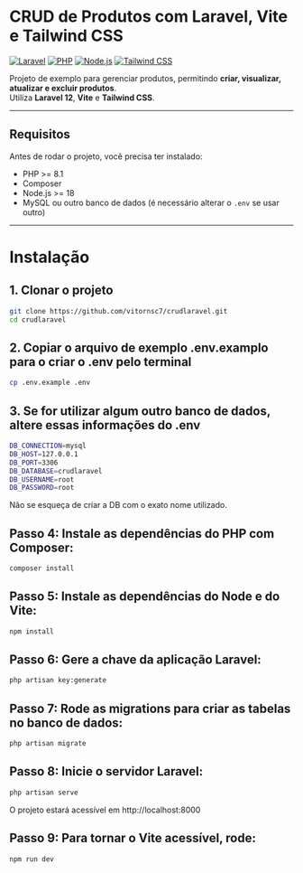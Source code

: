 # CRUD de Produtos com Laravel, Vite e Tailwind CSS

[![Laravel](https://img.shields.io/badge/Laravel-12-red)](https://laravel.com/)
[![PHP](https://img.shields.io/badge/PHP-8.1-blue)](https://www.php.net/)
[![Node.js](https://img.shields.io/badge/Node.js-18-green)](https://nodejs.org/)
[![Tailwind CSS](https://img.shields.io/badge/TailwindCSS-3.0-blueviolet)](https://tailwindcss.com/)

Projeto de exemplo para gerenciar produtos, permitindo **criar, visualizar, atualizar e excluir produtos**.  
Utiliza **Laravel 12**, **Vite** e **Tailwind CSS**.

---

## Requisitos

Antes de rodar o projeto, você precisa ter instalado:

- PHP >= 8.1  
- Composer  
- Node.js >= 18  
- MySQL ou outro banco de dados (é necessário alterar o `.env` se usar outro)

---

# Instalação

## 1. Clonar o projeto
```bash
git clone https://github.com/vitornsc7/crudlaravel.git
cd crudlaravel
```
## 2. Copiar o arquivo de exemplo .env.examplo para o criar o .env pelo terminal
```bash
cp .env.example .env
```
## 3. Se for utilizar algum outro banco de dados, altere essas informações do .env
```bash
DB_CONNECTION=mysql
DB_HOST=127.0.0.1
DB_PORT=3306
DB_DATABASE=crudlaravel
DB_USERNAME=root
DB_PASSWORD=root
```
Não se esqueça de criar a DB com o exato nome utilizado.
## Passo 4: Instale as dependências do PHP com Composer:
```bash
composer install
```
## Passo 5: Instale as dependências do Node e do Vite:
```bash
npm install
```
## Passo 6: Gere a chave da aplicação Laravel:
```bash
php artisan key:generate
```
## Passo 7: Rode as migrations para criar as tabelas no banco de dados:
```bash
php artisan migrate
```

## Passo 8: Inicie o servidor Laravel:
```bash
php artisan serve
```
O projeto estará acessível em http://localhost:8000

## Passo 9: Para tornar o Vite acessível, rode:
```bash
npm run dev
```
